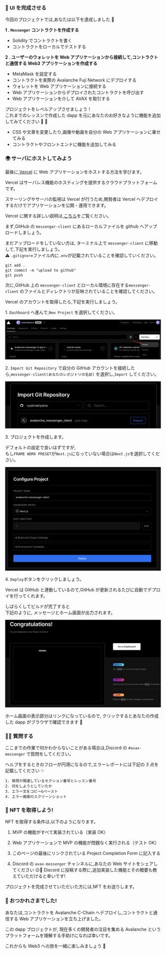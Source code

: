 ### 🎨 UI を完成させる

今回のプロジェクトでは,あなたは以下を達成しました 🎉

**1 \. `Messenger` コントラクトを作成する**

- Solidity でコントラクトを書く
- コントラクトをローカルでテストする

**2 \. ユーザーのウォレットを Web アプリケーションから接続して,コントラクトと通信する Web3 アプリケーションを作成する**

- MetaMask を設定する
- コントラクトを実際の Avalanche Fuji Network にデプロイする
- ウォレットを Web アプリケーションに接続する
- Web アプリケーションからデプロイされたコントラクトを呼び出す
- Web アプリケーションを介して AVAX を取引する

プロジェクトをレベルアップさせましょう！  
これまでのレッスンで作成した dapp を元にあなたのお好きなように機能を追加してみてください 💪 🚀

- CSS や文章を変更したり,画像や動画を自分の Web アプリケーションに乗せてみる
- コントラクトやフロントエンドに機能を追加してみる

### 🌍 サーバにホストしてみよう

最後に,[Vercel](https://vercel.com/) に Web アプリケーションをホストする方法を学びます。

Vercel はサーバレス機能のホスティングを提供するクラウドプラットフォームです。

スケーリングやサーバの監視は Vercel が行うため,開発者は Vercel へデプロイするだけでアプリケーションを公開・運用できます。

Vercel に関する詳しい説明は,[こちら](https://zenn.dev/lollipop_onl/articles/eoz-vercel-pricing-2020)をご覧ください。

まず,GitHub の `messenger-client` にあるローカルファイルを github へアップロードしましょう。

まだアップロードをしていない方は, ターミナル上で `messenger-client` に移動して,下記を実行しましょう。  
⚠️ `.gitignore`ファイル内に`.env`が記載されていることを確認していください。

```
git add .
git commit -m "upload to github"
git push
```

次に,GitHub 上の `messenger-client` とローカル環境に存在する`messenger-client` のファイルとディレクトリが反映されていることを確認してください。

Vercel のアカウントを取得したら,下記を実行しましょう。

1\. `Dashboard` へ進んで,`New Project` を選択してください。

![](/public/images/AVAX-messenger/section-4/4_1_1.png)

2\. `Import Git Repository` で自分の GitHub アカウントを接続したら,`messenger-client(あなたのレポジトリの名前)` を選択し,`Import` してください。

![](/public/images/AVAX-messenger/section-4/4_1_2.png)

3\. プロジェクトを作成します。

デフォルトの設定で良いはずですが,  
もし`FRAME WORK PRESET`が`Next.js`になっていない場合は`Next.js`を選択してください。

![](/public/images/AVAX-messenger/section-4/4_1_3.png)

4\. `Deploy`ボタンをクリックしましょう。

Vercel は GitHub と連動しているので,GitHub が更新されるたびに自動でデプロイを行ってくれます。

しばらくしてビルドが完了すると  
下記のように, メッセージとホーム画面が出力されます。

![](/public/images/AVAX-messenger/section-4/4_1_4.png)

ホーム画面の表示部分はリンクになっているので, クリックするとあなたの作成した dapp がブラウザで確認できます 🎉

### 🙋‍♂️ 質問する

ここまでの作業で何かわからないことがある場合は,Discord の `#avax-messenger` で質問をしてください。

ヘルプをするときのフローが円滑になるので,エラーレポートには下記の 3 点を記載してください ✨

```
1. 質問が関連しているセクション番号とレッスン番号
2. 何をしようとしていたか
3. エラー文をコピー&ペースト
4. エラー画面のスクリーンショット
```

### 🎫 NFT を取得しよう!

NFT を取得する条件は,以下のようになります。

1. MVP の機能がすべて実装されている（実装 OK）

2. Web アプリケーションで MVP の機能が問題なく実行される（テスト OK）

3. このページの最後にリンクされている Project Completion Form に記入する

4. Discord の `avax-messenger` チャンネルに,あなたの Web サイトをシェアしてください 😉🎉 Discord に投稿する際に,追加実装した機能とその概要も教えていただけると幸いです!

プロジェクトを完成させていただいた方には,NFT をお送りします。

### 🎉 おつかれさまでした!

あなたは,コントラクトを Avalanche C-Chain へデプロイし,コントラクトと通信する Web アプリケーションを立ち上げました。

この dapp プロジェクトが, 現在多くの開発者の注目を集める Avalanche というプラットフォームを理解する手助けになれば幸いです。

これからも Web3 への旅を一緒に楽しみましょう 🚀
